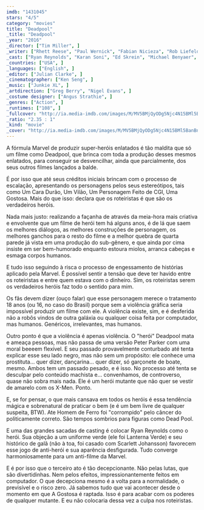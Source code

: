 ```yaml
---
imdb: "1431045"
stars: "4/5"
category: "movies"
title: "Deadpool"
_title: "Deadpool"
_year: "2016"
_director: ["Tim Miller", ]
_writer: ["Rhett Reese", "Paul Wernick", "Fabian Nicieza", "Rob Liefeld", ]
_cast: ["Ryan Reynolds", "Karan Soni", "Ed Skrein", "Michael Benyaer", "Stefan Kapicic", "Brianna Hildebrand", "Style Dayne", "Kyle Cassie", "Taylor Hickson", ]
_countries: ["USA", ]
_languages: ["English", ]
_editor: ["Julian Clarke", ]
_cinematographer: ["Ken Seng", ]
_music: ["Junkie XL", ]
_artdirection: ["Greg Berry", "Nigel Evans", ]
_costume designer: ["Angus Strathie", ]
_genres: ["Action", ]
_runtimes: ["108", ]
_fullcover: "http://ia.media-imdb.com/images/M/MV5BMjQyODg5Njc4N15BMl5BanBnXkFtZTgwMzExMjE3NzE@.jpg"
_ratio: "2.35 : 1"
_kind: "movie"
_cover: "http://ia.media-imdb.com/images/M/MV5BMjQyODg5Njc4N15BMl5BanBnXkFtZTgwMzExMjE3NzE@._V1._SX96_SY140_.jpg"
---
```

A fórmula Marvel de produzir super-heróis enlatados é tão maldita que só um filme como Deadpool, que brinca com toda a produção desses mesmos enlatados, para conseguir se desvencilhar, ainda que parcialmente, dos seus outros filmes lançados a balde.

É por isso que até seus créditos iniciais brincam com o processo de escalação, apresentando os personagens pelos seus estereótipos, tais como Um Cara Durão, Um Vilão, Um Personagem Feito de CGI, Uma Gostosa. Mais do que isso: declara que os roteiristas é que são os verdadeiros heróis.

Nada mais justo: realizando a façanha de através da meia-hora mais criativa e envolvente que um filme de herói tem há alguns anos, é de lá que saem os melhores diálogos, as melhores construções de personagem, os melhores ganchos para o resto do filme e a melhor quebra de quarta parede já vista em uma produção do sub-gênero, e que ainda por cima insiste em ser bem-humorado enquanto estoura miolos, arranca cabeças e esmaga corpos humanos.

E tudo isso seguindo à risca o processo de engessamento de histórias aplicado pela Marvel. É possível sentir a tensão que deve ter havido entre os roteiristas e entre quem estava com o dinheiro. Sim, os roteiristas serem os verdadeiros heróis faz todo o sentido para mim.

Os fãs devem dizer (ouço falar) que esse personagem merece o tratamento 18 anos (ou 16, no caso do Brasil) porque sem a violência gráfica seria impossível produzir um filme com ele. A violência existe, sim, e é desferida não a robôs vindos de outra galáxia ou qualquer coisa feita por computador, mas humanos. Genéricos, irrelevantes, mas humanos.

Outro ponto é que a violência é apenas violência. O "herói" Deadpool mata e ameaça pessoas, mas não passa de uma versão Peter Parker com uma moral beeeem flexível. E seu passado provavelmente conturbado até tenta explicar esse seu lado negro, mas não sem um propósito: ele conhece uma prostituta... quer dizer, dançarina... quer dizer, só garçonete de boate, mesmo. Ambos tem um passado pesado, e é isso. No processo até tenta se desculpar pelo conteúdo machista e... convenhamos, de controverso, quase não sobra mais nada. Ele é um herói mutante que não quer se vestir de amarelo com os X-Men. Ponto.

E, se for pensar, o que mais cansava em todos os heróis é essa tendência mágica e sobrenatural de praticar o bem (e é um bem livre de qualquer suspeita, BTW). Ate Homem de Ferro foi "corrompido" pelo câncer do politicamente correto. São tempos sombrios para figuras como Dead Pool.

E uma das grandes sacadas de casting é colocar Ryan Reynolds como o herói. Sua objeção a um uniforme verde (ele foi Lanterna Verde) e seu histórico de galã (não à toa, foi casado com Scarlett Johansson) favorecem esse jogo de anti-herói e sua aparência desfigurada. Tudo converge harmoniosamente para um anti-filme da Marvel.

E é por isso que o terceiro ato é tão decepcionante. Não pelas lutas, que são divertidinhas. Nem pelos efeitos, impressionantemente feitos em computador. O que decepciona mesmo é a volta para a normalidade, o previsível e o risco zero. Já sabemos tudo que vai acontecer desde o momento em que A Gostosa é raptada. Isso é para acabar com os poderes de qualquer mutante. E eu não colocaria dessa vez a culpa nos roteiristas.
